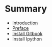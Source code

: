 # Summary

* [Introduction](README.md)
* [Preface](Preface.md)
* [Install Gitbook](install_gitbook.md)
* Install Ipython

